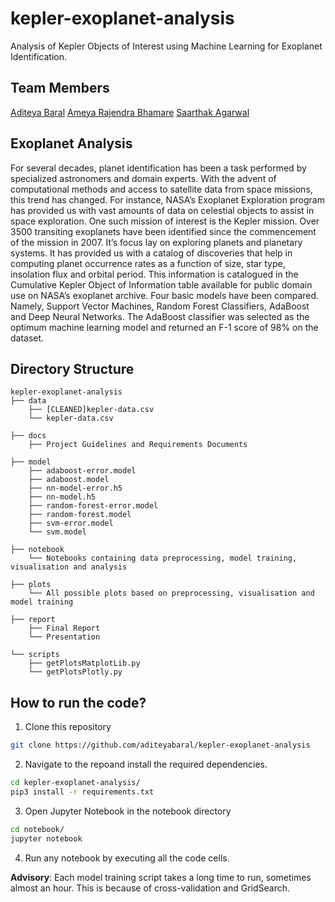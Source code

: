 # kepler-exoplanet-analysis

Analysis of Kepler Objects of Interest using Machine Learning for Exoplanet Identification.

## Team Members 

[Aditeya Baral](https://github.com/aditeyabaral)
[Ameya Rajendra Bhamare](https://github.com/ameyabhamare)
[Saarthak Agarwal](https://github.com/saarthak-agarwal)

## Exoplanet Analysis
For several decades, planet identification has been a
task performed by specialized astronomers and domain experts.
With the advent of computational methods and access to satellite
data from space missions, this trend has changed. For instance,
NASA’s Exoplanet Exploration program has provided us
with vast amounts of data on celestial objects to assist in space
exploration. One such mission of interest is the Kepler mission.
Over 3500 transiting exoplanets have been identified since the
commencement of the mission in 2007. It’s focus lay on exploring
planets and planetary systems. It has provided us with a catalog
of discoveries that help in computing planet occurrence rates
as a function of size, star type, insolation flux and orbital
period. This information is catalogued in the Cumulative Kepler
Object of Information table available for public domain use
on NASA’s exoplanet archive. Four basic models have been
compared. Namely, Support Vector Machines, Random Forest
Classifiers, AdaBoost and Deep Neural Networks. The AdaBoost
classifier was selected as the optimum machine learning model
and returned an F-1 score of 98% on the dataset.
 
## Directory Structure

```
kepler-exoplanet-analysis
├── data
    ├── [CLEANED]kepler-data.csv
    └── kepler-data.csv

├── docs
    ├── Project Guidelines and Requirements Documents

├── model
    ├── adaboost-error.model
    ├── adaboost.model
    ├── nn-model-error.h5
    ├── nn-model.h5
    ├── random-forest-error.model
    ├── random-forest.model
    ├── svm-error.model
    └── svm.model
   
├── notebook
    └── Notebooks containing data preprocessing, model training, visualisation and analysis

├── plots
    └── All possible plots based on preprocessing, visualisation and model training

├── report
    ├── Final Report
    └── Presentation

└── scripts
    ├── getPlotsMatplotLib.py
    └── getPlotsPlotly.py

```

## How to run the code?

1. Clone this repository
```bash
git clone https://github.com/aditeyabaral/kepler-exoplanet-analysis
```

2. Navigate to the repoand install the required dependencies.
```bash
cd kepler-exoplanet-analysis/
pip3 install -r requirements.txt
```

3. Open Jupyter Notebook in the notebook directory
```bash
cd notebook/
jupyter notebook
```

4. Run any notebook by executing all the code cells.

**Advisory**: Each model training script takes a long time to run, sometimes almost an hour. This is because of cross-validation
and GridSearch.